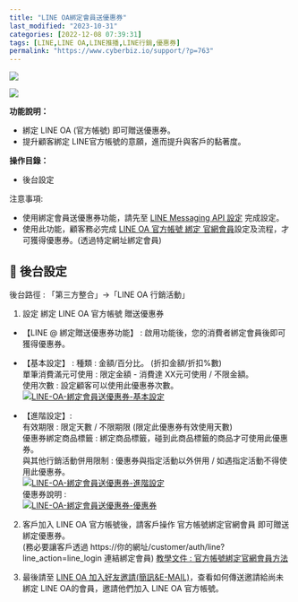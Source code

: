 ```yaml
---
title: "LINE OA綁定會員送優惠券"
last_modified: "2023-10-31"
categories: [2022-12-08 07:39:31]
tags: [LINE,LINE OA,LINE推播,LINE行銷,優惠券]
permalink: "https://www.cyberbiz.io/support/?p=763"
---
```


![](https://www.cyberbiz.io/support/wp-content/uploads/適用站別.png)

[![](https://www.cyberbiz.io/support/wp-content/uploads/台灣站.png)](https://www.cyberbiz.io/support/?page_id=2490)

**功能說明：**  

* 綁定 LINE OA (官方帳號) 即可贈送優惠券。 
* 提升顧客綁定 LINE官方帳號的意願，進而提升與客戶的黏著度。 

**操作目錄：**

* 後台設定

注意事項:  

* 使用綁定會員送優惠券功能，請先至 [LINE Messaging API 設定](https://www.cyberbiz.io/support/?p=706) 完成設定。 
* 使用此功能，顧客務必完成 [LINE OA 官方帳號 綁定 官網會員](https://www.cyberbiz.io/support/?p=32679)設定及流程，才可獲得優惠券。(透過特定網址綁定會員)



## 📌 後台設定


後台路徑 : 「第三方整合」→「LINE OA 行銷活動」  


1. 設定 綁定 LINE OA 官方帳號 贈送優惠券 
* 【LINE @ 綁定贈送優惠券功能】 : 啟用功能後，您的消費者綁定會員後即可獲得優惠券。
* 【基本設定】 : 種類 : 金額/百分比。 (折扣金額/折扣%數)  
單筆消費滿元可使用 : 限定金額 - 消費達 XX元可使用 / 不限金額。  
使用次數 : 設定顧客可以使用此優惠券次數。  
[![LINE-OA-綁定會員送優惠券-基本設定](https://www.cyberbiz.io/support/wp-content/uploads/LINE-OA-綁定會員送優惠券01.png)](https://www.cyberbiz.io/support/wp-content/uploads/LINE-OA-綁定會員送優惠券01.png)

* 【進階設定】:  
有效期限 : 限定天數 / 不限期限 (限定此優惠券有效使用天數)  
優惠券綁定商品標籤 : 綁定商品標籤，碰到此商品標籤的商品才可使用此優惠券。  
與其他行銷活動併用限制 : 優惠券與指定活動以外併用 / 如遇指定活動不得使用此優惠券。  
[![LINE-OA-綁定會員送優惠券-進階設定](https://www.cyberbiz.io/support/wp-content/uploads/LINE-OA-綁定會員送優惠券02.png)](https://www.cyberbiz.io/support/wp-content/uploads/LINE-OA-綁定會員送優惠券02.png)  
優惠券說明 :  
[![LINE-OA-綁定會員送優惠券-優惠券](https://www.cyberbiz.io/support/wp-content/uploads/LINE-OA-綁定會員送優惠券03.png)](https://www.cyberbiz.io/support/wp-content/uploads/LINE-OA-綁定會員送優惠券03.png)



2. 客戶加入 LINE OA 官方帳號後，請客戶操作 官方帳號綁定官網會員 即可贈送綁定優惠券。  
(務必要讓客戶透過 https://你的網址/customer/auth/line?line_action=line_login 連結綁定會員) [教學文件
: 官方帳號綁定官網會員方法](https://www.cyberbiz.io/support/?p=32679)




3. 最後請至 [LINE OA 加入好友邀請(簡訊&E-MAIL)](https://www.cyberbiz.io/support/?p=739)，查看如何傳送邀請給尚未綁定 LINE OA的會員，邀請他們加入 LINE OA 官方帳號。 



